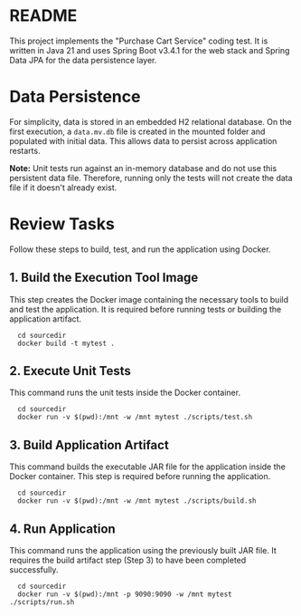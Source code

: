 # README

This project implements the "Purchase Cart Service" coding test. It is written in Java 21 and uses Spring Boot v3.4.1
for the web stack and Spring Data JPA for the data persistence layer.

# Data Persistence

For simplicity, data is stored in an embedded H2 relational database. On the first execution, a `data.mv.db` file is created in
the mounted folder and populated with initial data. This allows data to persist across application
restarts.

**Note:** Unit tests run against an in-memory database and do not use this persistent data file. Therefore, running only
the tests will not create the data file if it doesn't already exist.

# Review Tasks

Follow these steps to build, test, and run the application using Docker.

## 1. Build the Execution Tool Image

This step creates the Docker image containing the necessary tools to build and test the application. It is required
before running tests or building the application artifact.

      cd sourcedir
      docker build -t mytest .

## 2. Execute Unit Tests

This command runs the unit tests inside the Docker container.

      cd sourcedir
      docker run -v $(pwd):/mnt -w /mnt mytest ./scripts/test.sh

## 3. Build Application Artifact

This command builds the executable JAR file for the application inside the Docker container. This step is required before running the application.

      cd sourcedir
      docker run -v $(pwd):/mnt -w /mnt mytest ./scripts/build.sh

## 4. Run Application

This command runs the application using the previously built JAR file. It requires the build artifact step (Step 3) to
have been completed successfully.

      cd sourcedir
      docker run -v $(pwd):/mnt -p 9090:9090 -w /mnt mytest ./scripts/run.sh

